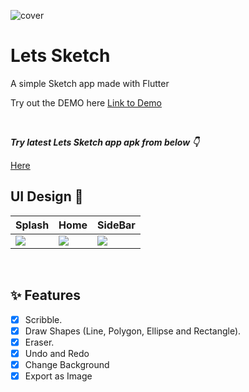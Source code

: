 

![cover](https://user-images.githubusercontent.com/83513508/203124931-8cd5f5fd-1c9e-4e19-92c7-62755b887ddd.png)

# Lets Sketch

A simple Sketch app made with Flutter

Try out the DEMO here
[Link to Demo](https://lss/)

<br />

***Try latest Lets Sketch app apk from below 👇***

[Here](https://github.com/mdzihad89/lets_sketch/releases/download/v1.0.0/LetsSketch.apk)


## UI Design 🎨

Splash | Home | SideBar
--- | --- | --
![](https://user-images.githubusercontent.com/83513508/203127230-c43bf439-fba9-4333-a7f3-8305e3909f69.jpg) | ![](https://user-images.githubusercontent.com/83513508/203127209-fcf3abcd-9164-4dbc-bea3-e7a9e51815fa.jpg) | ![](https://user-images.githubusercontent.com/83513508/203128313-c62a6e84-3b9e-40ce-a798-923f3f8e9a19.jpg)

<br />


## ✨ Features

- [x] Scribble.
- [x] Draw Shapes (Line, Polygon, Ellipse and Rectangle).
- [x] Eraser.
- [x] Undo and Redo
- [x] Change Background 
- [x] Export as Image
